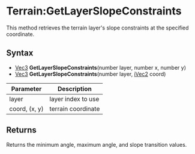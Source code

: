 # Terrain:GetLayerSlopeConstraints

This method retrieves the terrain layer's slope constraints at the specified coordinate.

## Syntax

- [Vec3](Vec3) **GetLayerSlopeConstraints**(number layer, number x, number y)
- [Vec3](Vec3) **GetLayerSlopeConstraints**(number layer, [iVec2](iVec2) coord)

| Parameter | Description | 
|---|---|
| layer | layer index to use |
| coord, (x, y) | terrain coordinate |

## Returns

Returns the minimum angle, maximum angle, and slope transition values.
